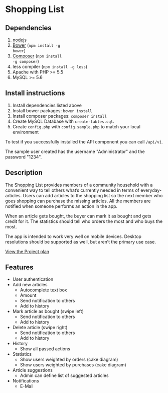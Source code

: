 Shopping List
===================================

## Dependencies
1.  [nodejs](http://nodejs.org/)
2.  [Bower](http://bower.io/) (<code>npm install -g bower</code>)
3.  [Composer](https://getcomposer.org/) (<code>npm install -g composer</code>)
4.  less compiler (<code>npm install -g less</code>)
5.  Apache with PHP >= 5.5
6.  MySQL >= 5.6

## Install instructions

1. Install dependencies listed above
2. Install bower packages: <code>bower install</code>
3. Install composer packages: <code>composer install</code>
4. Create MySQL Database with <code>create-tables.sql</code>.
5. Create <code>config.php</code> with <code>config.sample.php</code> to match your local environment

To test if you successfully installed the API component you can call <code>/api/v1</code>.

The sample user created has the username "Administrator" and the password "1234".

## Description
The Shopping List provides members of a community household with a convenient way to tell others what’s currently needed in terms of everyday-articles. Users can add articles to the shopping list so the next member who goes shopping can purchase the missing articles. All the members are notified when someone performs an action in the app.

When an article gets bought, the buyer can mark it as bought and gets credit for it. The statistics should tell who orders the most and who buys the most.

The app is intended to work very well on mobile devices. Desktop resolutions should be supported as well, but aren’t the primary use case.

[View the Project plan](https://docs.google.com/spreadsheets/d/13WSqNUOvKZwPOybQbJwPmpcRZdPULlK52T3Jfx6dhZ4/pubhtml)


## Features
<ul>
  <li>User authentication</li>
  <li>Add new articles
    <ul>
      <li>Autocomplete text box</li>
      <li>Amount</li>
      <li>Send notification to others</li>
      <li>Add to history</li>
    </ul>
  </li>
  <li>Mark article as bought (swipe left)
    <ul>
      <li>Send notification to others</li>
      <li>Add to history</li>
    </ul>
  </li>
  <li>Delete article (swipe right)
    <ul>
      <li>Send notification to others</li>
      <li>Add to history</li>
    </ul>
  </li>
  <li>History
    <ul>
      <li>Show all passed actions</li>
    </ul>
  </li>
  <li>Statistics
    <ul>
      <li>Show users weighted by orders (cake diagram)</li>
      <li>Show users weighted by purchases (cake diagram)</li>
    </ul>
  </li>
  <li>Article suggestions
    <ul>
      <li>Admin can define list of suggested articles</li>
    </ul>
  </li>
  <li>Notifications
    <ul>
      <li>E-Mail</li>
    </ul>
  </li>
</ul>
